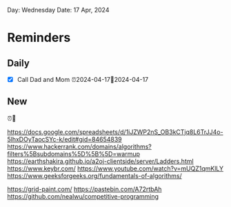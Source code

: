 Day: Wednesday
Date: 17 Apr, 2024

# Reminders
## Daily
- [x] Call Dad and Mom ⏰2024-04-17📅2024-04-17
## New
⏰📅

https://docs.google.com/spreadsheets/d/1iJZWP2nS_OB3kCTjq8L6TrJJ4o-5lhxDOyTaocSYc-k/edit#gid=84654839
https://www.hackerrank.com/domains/algorithms?filters%5Bsubdomains%5D%5B%5D=warmup
https://earthshakira.github.io/a2oj-clientside/server/Ladders.html
https://www.keybr.com/
https://www.youtube.com/watch?v=mUQZ1qmKlLY
https://www.geeksforgeeks.org/fundamentals-of-algorithms/

https://grid-paint.com/
https://pastebin.com/A72rtbAh
https://github.com/nealwu/competitive-programming